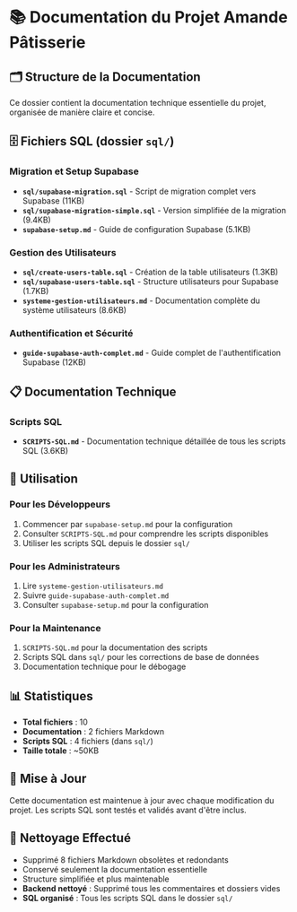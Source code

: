# 📚 Documentation du Projet Amande Pâtisserie

## 🗂️ Structure de la Documentation

Ce dossier contient la documentation technique essentielle du projet, organisée de manière claire et concise.

## 🗄️ Fichiers SQL (dossier `sql/`)

### **Migration et Setup Supabase**
- **`sql/supabase-migration.sql`** - Script de migration complet vers Supabase (11KB)
- **`sql/supabase-migration-simple.sql`** - Version simplifiée de la migration (9.4KB)
- **`supabase-setup.md`** - Guide de configuration Supabase (5.1KB)

### **Gestion des Utilisateurs**
- **`sql/create-users-table.sql`** - Création de la table utilisateurs (1.3KB)
- **`sql/supabase-users-table.sql`** - Structure utilisateurs pour Supabase (1.7KB)
- **`systeme-gestion-utilisateurs.md`** - Documentation complète du système utilisateurs (8.6KB)

### **Authentification et Sécurité**
- **`guide-supabase-auth-complet.md`** - Guide complet de l'authentification Supabase (12KB)

## 📋 Documentation Technique

### **Scripts SQL**
- **`SCRIPTS-SQL.md`** - Documentation technique détaillée de tous les scripts SQL (3.6KB)

## 🎯 Utilisation

### **Pour les Développeurs**
1. Commencer par `supabase-setup.md` pour la configuration
2. Consulter `SCRIPTS-SQL.md` pour comprendre les scripts disponibles
3. Utiliser les scripts SQL depuis le dossier `sql/`

### **Pour les Administrateurs**
1. Lire `systeme-gestion-utilisateurs.md`
2. Suivre `guide-supabase-auth-complet.md`
3. Consulter `supabase-setup.md` pour la configuration

### **Pour la Maintenance**
1. `SCRIPTS-SQL.md` pour la documentation des scripts
2. Scripts SQL dans `sql/` pour les corrections de base de données
3. Documentation technique pour le débogage

## 📊 Statistiques
- **Total fichiers** : 10
- **Documentation** : 2 fichiers Markdown
- **Scripts SQL** : 4 fichiers (dans `sql/`)
- **Taille totale** : ~50KB

## 🔄 Mise à Jour
Cette documentation est maintenue à jour avec chaque modification du projet.
Les scripts SQL sont testés et validés avant d'être inclus.

## 🧹 Nettoyage Effectué
- Supprimé 8 fichiers Markdown obsolètes et redondants
- Conservé seulement la documentation essentielle
- Structure simplifiée et plus maintenable
- **Backend nettoyé** : Supprimé tous les commentaires et dossiers vides
- **SQL organisé** : Tous les scripts SQL dans le dossier `sql/`
